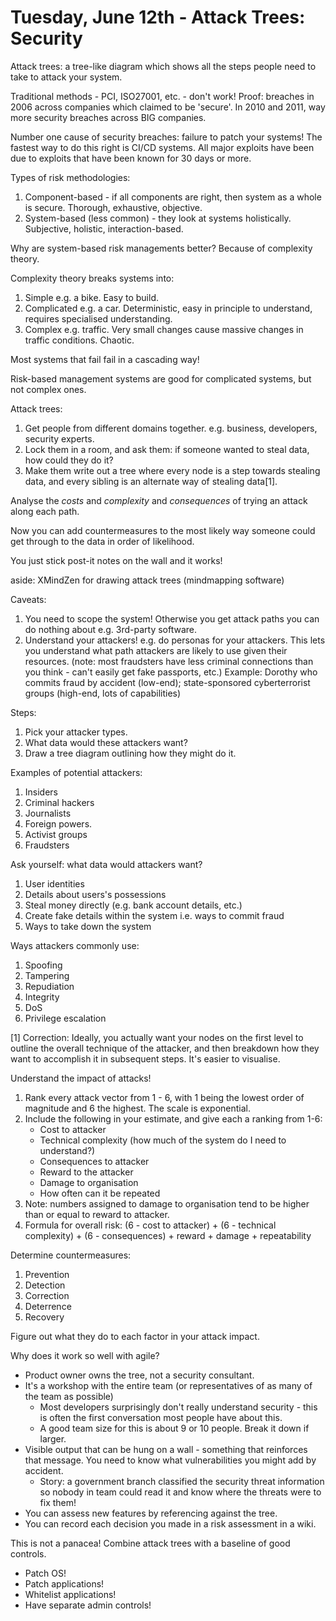 # Tuesday, June 12th - Attack Trees: Security 

Attack trees: a tree-like diagram which shows all the steps people need to take to attack your system.

Traditional methods - PCI, ISO27001, etc. - don't work! Proof: breaches in 2006 across companies which 
claimed to be 'secure'. In 2010 and 2011, way more security breaches across BIG companies.

Number one cause of security breaches: failure to patch your systems! The fastest way to do this right
is CI/CD systems. All major exploits have been due to exploits that have been known for 30 days or more. 

Types of risk methodologies:
  1. Component-based - if all components are right, then system as a whole is secure. 
     Thorough, exhaustive, objective.
  2. System-based (less common) - they look at systems holistically. 
     Subjective, holistic, interaction-based.

Why are system-based risk managements better? Because of complexity theory.

Complexity theory breaks systems into:

1. Simple e.g. a bike. Easy to build.
2. Complicated e.g. a car. Deterministic, easy in principle to understand, requires specialised understanding.
3. Complex e.g. traffic. Very small changes cause massive changes in traffic conditions. Chaotic.

Most systems that fail fail in a cascading way! 

Risk-based management systems are good for complicated systems, but not complex ones.

Attack trees:
  1. Get people from different domains together. e.g. business, developers, security experts.
  2. Lock them in a room, and ask them: if someone wanted to steal data, how could they do it?
  3. Make them write out a tree where every node is a step towards stealing data, and every sibling is an alternate way of stealing data[1].

Analyse the _costs_ and _complexity_ and _consequences_ of trying an attack along each path. 

Now you can add countermeasures to the most likely way someone could get through to the data in order of likelihood. 

You just stick post-it notes on the wall and it works!

aside: XMindZen for drawing attack trees (mindmapping software)

Caveats:
  1. You need to scope the system! Otherwise you get attack paths you can do nothing about e.g. 3rd-party software.
  2. Understand your attackers! e.g. do personas for your attackers. This lets you understand what path attackers are likely
     to use given their resources.
     (note: most fraudsters have less criminal connections than you think - can't easily get fake passports, etc.)
     Example: Dorothy who commits fraud by accident (low-end); state-sponsored cyberterrorist groups (high-end, lots of capabilities)

Steps:
  1. Pick your attacker types.
  2. What data would these attackers want?
  3. Draw a tree diagram outlining how they might do it.

Examples of potential attackers:
  1. Insiders
  2. Criminal hackers
  3. Journalists
  4. Foreign powers.
  5. Activist groups
  6. Fraudsters

Ask yourself: what data would attackers want?
  1. User identities
  2. Details about users's possessions
  3. Steal money directly (e.g. bank account details, etc.)
  4. Create fake details within the system i.e. ways to commit fraud
  5. Ways to take down the system 

Ways attackers commonly use:
  1. Spoofing
  2. Tampering
  3. Repudiation
  4. Integrity
  5. DoS
  6. Privilege escalation


[1] Correction: Ideally, you actually want your nodes on the first level to outline the overall technique of the attacker, and then breakdown how they want to accomplish it in subsequent steps. It's easier to visualise.

Understand the impact of attacks!
  1. Rank every attack vector from 1 - 6, with 1 being the lowest order of magnitude and 6 the highest. The scale is exponential.
  2. Include the following in your estimate, and give each a ranking from 1-6:
      - Cost to attacker
      - Technical complexity (how much of the system do I need to understand?)
      - Consequences to attacker
      - Reward to the attacker
      - Damage to organisation
      - How often can it be repeated
  3. Note: numbers assigned to damage to organisation tend to be higher than or equal to reward to attacker.
  4. Formula for overall risk: (6 - cost to attacker) + (6 - technical complexity) + (6 - consequences) + reward + damage + repeatability

Determine countermeasures: 
  1. Prevention
  2. Detection
  3. Correction
  4. Deterrence
  5. Recovery

Figure out what they do to each factor in your attack impact.

Why does it work so well with agile?
  - Product owner owns the tree, not a security consultant.
  - It's a workshop with the entire team (or representatives of as many of the team as possible)
    - Most developers surprisingly don't really understand security - this is often the first conversation
      most people have about this.
    - A good team size for this is about 9 or 10 people. Break it down if larger.
  - Visible output that can be hung on a wall - something that reinforces that message. You need to know what 
    vulnerabilities you might add by accident.
    - Story: a government branch classified the security threat information so nobody in team could read it and know
      where the threats were to fix them!
  - You can assess new features by referencing against the tree.
  - You can record each decision you made in a risk assessment in a wiki.

This is not a panacea! Combine attack trees with a baseline of good controls. 
- Patch OS!
- Patch applications!
- Whitelist applications!
- Have separate admin controls!
